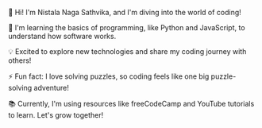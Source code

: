 👋 Hi! I'm Nistala Naga Sathvika, and I'm diving into the world of coding!

🌱 I'm learning the basics of programming, like Python and JavaScript, to understand how software works.

💡 Excited to explore new technologies and share my coding journey with others!

⚡ Fun fact: I love solving puzzles, so coding feels like one big puzzle-solving adventure!

📚 Currently, I'm using resources like freeCodeCamp and YouTube tutorials to learn. Let's grow together!

